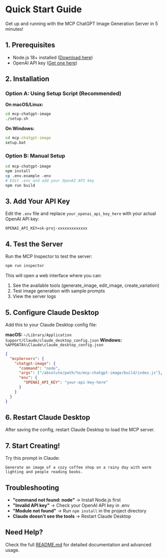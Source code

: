 # Quick Start Guide

Get up and running with the MCP ChatGPT Image Generation Server in 5 minutes!

## 1. Prerequisites

- Node.js 18+ installed ([Download here](https://nodejs.org/))
- OpenAI API key ([Get one here](https://platform.openai.com/api-keys))

## 2. Installation

### Option A: Using Setup Script (Recommended)

**On macOS/Linux:**
```bash
cd mcp-chatgpt-image
./setup.sh
```

**On Windows:**
```cmd
cd mcp-chatgpt-image
setup.bat
```

### Option B: Manual Setup

```bash
cd mcp-chatgpt-image
npm install
cp .env.example .env
# Edit .env and add your OpenAI API key
npm run build
```

## 3. Add Your API Key

Edit the `.env` file and replace `your_openai_api_key_here` with your actual OpenAI API key:

```
OPENAI_API_KEY=sk-proj-xxxxxxxxxxxxx
```

## 4. Test the Server

Run the MCP Inspector to test the server:

```bash
npm run inspector
```

This will open a web interface where you can:
1. See the available tools (generate_image, edit_image, create_variation)
2. Test image generation with sample prompts
3. View the server logs

## 5. Configure Claude Desktop

Add this to your Claude Desktop config file:

**macOS:** `~/Library/Application Support/Claude/claude_desktop_config.json`
**Windows:** `%APPDATA%\Claude\claude_desktop_config.json`

```json
{
  "mcpServers": {
    "chatgpt-image": {
      "command": "node",
      "args": ["/absolute/path/to/mcp-chatgpt-image/build/index.js"],
      "env": {
        "OPENAI_API_KEY": "your-api-key-here"
      }
    }
  }
}
```

## 6. Restart Claude Desktop

After saving the config, restart Claude Desktop to load the MCP server.

## 7. Start Creating!

Try this prompt in Claude:
```
Generate an image of a cozy coffee shop on a rainy day with warm lighting and people reading books.
```

## Troubleshooting

- **"command not found: node"** → Install Node.js first
- **"Invalid API key"** → Check your OpenAI API key in .env
- **"Module not found"** → Run `npm install` in the project directory
- **Claude doesn't see the tools** → Restart Claude Desktop

## Need Help?

Check the full [README.md](README.md) for detailed documentation and advanced usage.